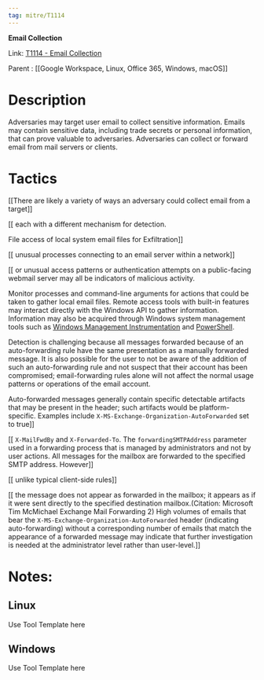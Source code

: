 ```yaml
---
tag: mitre/T1114
---
```


**Email Collection**

Link: [T1114 - Email Collection](https://attack.mitre.org/techniques/T1114)

Parent : [[Google Workspace, Linux, Office 365, Windows, macOS]]


# Description

Adversaries may target user email to collect sensitive information. Emails may contain sensitive data, including trade secrets or personal information, that can prove valuable to adversaries. Adversaries can collect or forward email from mail servers or clients. 

# Tactics


[[There are likely a variety of ways an adversary could collect email from a target]]

[[ each with a different mechanism for detection.

File access of local system email files for Exfiltration]]

[[ unusual processes connecting to an email server within a network]]

[[ or unusual access patterns or authentication attempts on a public-facing webmail server may all be indicators of malicious activity.

Monitor processes and command-line arguments for actions that could be taken to gather local email files. Remote access tools with built-in features may interact directly with the Windows API to gather information. Information may also be acquired through Windows system management tools such as [Windows Management Instrumentation](https://attack.mitre.org/techniques/T1047) and [PowerShell](https://attack.mitre.org/techniques/T1059/001).

Detection is challenging because all messages forwarded because of an auto-forwarding rule have the same presentation as a manually forwarded message. It is also possible for the user to not be aware of the addition of such an auto-forwarding rule and not suspect that their account has been compromised; email-forwarding rules alone will not affect the normal usage patterns or operations of the email account.

Auto-forwarded messages generally contain specific detectable artifacts that may be present in the header; such artifacts would be platform-specific. Examples include <code>X-MS-Exchange-Organization-AutoForwarded</code> set to true]]

[[ <code>X-MailFwdBy</code> and <code>X-Forwarded-To</code>. The <code>forwardingSMTPAddress</code> parameter used in a forwarding process that is managed by administrators and not by user actions. All messages for the mailbox are forwarded to the specified SMTP address. However]]

[[ unlike typical client-side rules]]

[[ the message does not appear as forwarded in the mailbox; it appears as if it were sent directly to the specified destination mailbox.(Citation: Microsoft Tim McMichael Exchange Mail Forwarding 2) High volumes of emails that bear the <code>X-MS-Exchange-Organization-AutoForwarded</code> header (indicating auto-forwarding) without a corresponding number of emails that match the appearance of a forwarded message may indicate that further investigation is needed at the administrator level rather than user-level.]]


# Notes:

## Linux

Use Tool Template here

## Windows

Use Tool Template here